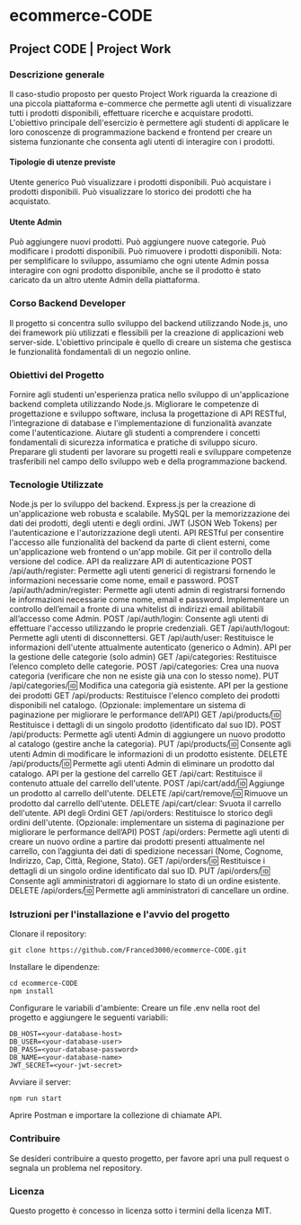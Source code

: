 # ecommerce-CODE
## Project CODE | Project Work
### Descrizione generale
Il caso-studio proposto per questo Project Work riguarda la creazione di una piccola piattaforma e-commerce che permette agli utenti di visualizzare tutti i prodotti disponibili, effettuare ricerche e acquistare prodotti. L'obiettivo principale dell'esercizio è permettere agli studenti di applicare le loro conoscenze di programmazione backend e frontend per creare un sistema funzionante che consenta agli utenti di interagire con i prodotti.

#### Tipologie di utenze previste
Utente generico
Può visualizzare i prodotti disponibili.
Può acquistare i prodotti disponibili.
Può visualizzare lo storico dei prodotti che ha acquistato.
#### Utente Admin
Può aggiungere nuovi prodotti.
Può aggiungere nuove categorie.
Può modificare i prodotti disponibili.
Può rimuovere i prodotti disponibili.
Nota: per semplificare lo sviluppo, assumiamo che ogni utente Admin possa interagire con ogni prodotto disponibile, anche se il prodotto è stato caricato da un altro utente Admin della piattaforma.

### Corso Backend Developer
Il progetto si concentra sullo sviluppo del backend utilizzando Node.js, uno dei framework più utilizzati e flessibili per la creazione di applicazioni web server-side. L'obiettivo principale è quello di creare un sistema che gestisca le funzionalità fondamentali di un negozio online.

### Obiettivi del Progetto
Fornire agli studenti un'esperienza pratica nello sviluppo di un'applicazione backend completa utilizzando Node.js.
Migliorare le competenze di progettazione e sviluppo software, inclusa la progettazione di API RESTful, l'integrazione di database e l'implementazione di funzionalità avanzate come l'autenticazione.
Aiutare gli studenti a comprendere i concetti fondamentali di sicurezza informatica e pratiche di sviluppo sicuro.
Preparare gli studenti per lavorare su progetti reali e sviluppare competenze trasferibili nel campo dello sviluppo web e della programmazione backend.
### Tecnologie Utilizzate
Node.js per lo sviluppo del backend.
Express.js per la creazione di un'applicazione web robusta e scalabile.
MySQL per la memorizzazione dei dati dei prodotti, degli utenti e degli ordini.
JWT (JSON Web Tokens) per l'autenticazione e l'autorizzazione degli utenti.
API RESTful per consentire l'accesso alle funzionalità del backend da parte di client esterni, come un'applicazione web frontend o un'app mobile.
Git per il controllo della versione del codice.
API da realizzare
API di autenticazione
POST /api/auth/register: Permette agli utenti generici di registrarsi fornendo le informazioni necessarie come nome, email e password.
POST /api/auth/admin/register: Permette agli utenti admin di registrarsi fornendo le informazioni necessarie come nome, email e password. Implementare un controllo dell’email a fronte di una whitelist di indirizzi email abilitabili all’accesso come Admin.
POST /api/auth/login: Consente agli utenti di effettuare l'accesso utilizzando le proprie credenziali.
GET /api/auth/logout: Permette agli utenti di disconnettersi.
GET /api/auth/user: Restituisce le informazioni dell'utente attualmente autenticato (generico o Admin).
API per la gestione delle categorie (solo admin)
GET /api/categories: Restituisce l’elenco completo delle categorie.
POST /api/categories: Crea una nuova categoria (verificare che non ne esiste già una con lo stesso nome).
PUT /api/categories/:id: Modifica una categoria già esistente.
API per la gestione dei prodotti
GET /api/products: Restituisce l'elenco completo dei prodotti disponibili nel catalogo. (Opzionale: implementare un sistema di paginazione per migliorare le performance dell’API)
GET /api/products/:id: Restituisce i dettagli di un singolo prodotto (identificato dal suo ID).
POST /api/products: Permette agli utenti Admin di aggiungere un nuovo prodotto al catalogo (gestire anche la categoria).
PUT /api/products/:id: Consente agli utenti Admin di modificare le informazioni di un prodotto esistente.
DELETE /api/products/:id: Permette agli utenti Admin di eliminare un prodotto dal catalogo.
API per la gestione del carrello
GET /api/cart: Restituisce il contenuto attuale del carrello dell'utente.
POST /api/cart/add/:id: Aggiunge un prodotto al carrello dell'utente.
DELETE /api/cart/remove/:id: Rimuove un prodotto dal carrello dell'utente.
DELETE /api/cart/clear: Svuota il carrello dell'utente.
API degli Ordini
GET /api/orders: Restituisce lo storico degli ordini dell'utente. (Opzionale: implementare un sistema di paginazione per migliorare le performance dell’API)
POST /api/orders: Permette agli utenti di creare un nuovo ordine a partire dai prodotti presenti attualmente nel carrello, con l’aggiunta dei dati di spedizione necessari (Nome, Cognome, Indirizzo, Cap, Città, Regione, Stato).
GET /api/orders/:id: Restituisce i dettagli di un singolo ordine identificato dal suo ID.
PUT /api/orders/:id: Consente agli amministratori di aggiornare lo stato di un ordine esistente.
DELETE /api/orders/:id: Permette agli amministratori di cancellare un ordine.

### Istruzioni per l'installazione e l'avvio del progetto
Clonare il repository:

```
git clone https://github.com/Franced3000/ecommerce-CODE.git
```
Installare le dipendenze:

```
cd ecommerce-CODE
npm install
```
Configurare le variabili d'ambiente:
Creare un file .env nella root del progetto e aggiungere le seguenti variabili:

```
DB_HOST=<your-database-host>
DB_USER=<your-database-user>
DB_PASS=<your-database-password>
DB_NAME=<your-database-name>
JWT_SECRET=<your-jwt-secret>
```
Avviare il server:

```
npm run start
```
Aprire Postman e importare la collezione di chiamate API.

### Contribuire
Se desideri contribuire a questo progetto, per favore apri una pull request o segnala un problema nel repository.

### Licenza
Questo progetto è concesso in licenza sotto i termini della licenza MIT.
